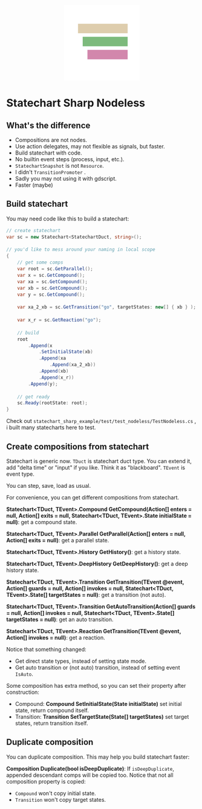 <p align="center">
  <img src="./asset/StatechartNodelessLogo.svg" height="200px" />
</p>

# Statechart Sharp Nodeless

## What's the difference

- Compositions are not nodes.
- Use action delegates, may not flexible as signals, but faster.
- Build statechart with code.
- No builtin event steps (process, input, etc.).
- `StatechartSnapshot` is not `Resource`.
- I didn't `TransitionPromoter` . 
- Sadly you may not using it with gdscript.
- Faster (maybe)

## Build statechart

You may need code like this to build a statechart:

```csharp
// create statechart
var sc = new Statechart<StatechartDuct, string>();

// you'd like to mess around your naming in local scope
{
	// get some comps
	var root = sc.GetParallel();
	var x = sc.GetCompound();
	var xa = sc.GetCompound();
	var xb = sc.GetCompound();
	var y = sc.GetCompound();

	var xa_2_xb = sc.GetTransition("go", targetStates: new[] { xb } );

	var x_r = sc.GetReaction("go");

	// build
	root
		.Append(x
			.SetInitialState(xb)
			.Append(xa
				.Append(xa_2_xb))
			.Append(xb)
			.Append(x_r))
		.Append(y);

	// get ready
	sc.Ready(rootState: root);
}

```

Check out `statechart_sharp_example/test/test_nodeless/TestNodeless.cs` , i built many statecharts here to test.

## Create compositions from statechart

Statechart is generic now. `TDuct` is statechart duct type. You can extend it, add "delta time" or "input" if you like. Think it as "blackboard".  `TEvent` is event type.

You can step, save, load as usual.

For convenience, you can get different compositions from statechart.

**Statechart<TDuct, TEvent>.Compound GetCompound(Action<TDuct>[] enters = null, Action<TDuct>[] exits = null, Statechart<TDuct, TEvent>.State initialState = null)**: get a compound state.

**Statechart<TDuct, TEvent>.Parallel GetParallel(Action<TDuct>[] enters = null, Action<TDuct>[] exits = null)**: get a parallel state.

**Statechart<TDuct, TEvent>.History GetHistory()**: get a history state.

**Statechart<TDuct, TEvent>.DeepHistory GetDeepHistory()**: get a deep history state.

**Statechart<TDuct, TEvent>.Transition GetTransition(TEvent @event, Action<TDuct>[] guards = null, Action<TDuct>[] invokes = null, Statechart<TDuct, TEvent>.State[] targetStates = null)**: get a transition (not auto).

**Statechart<TDuct, TEvent>.Transition GetAutoTransition(Action<TDuct>[] guards = null, Action<TDuct>[] invokes = null, Statechart<TDuct, TEvent>.State[] targetStates = null)**: get an auto transition.

**Statechart<TDuct, TEvent>.Reaction GetTransition(TEvent @event, Action<TDuct>[] invokes = null)**: get a reaction.

Notice that something changed:

- Get direct state types, instead of setting state mode.
- Get auto transition or (not auto) transition, instead of setting event `IsAuto`.

Some composition has extra method, so you can set their property after construction:

- Compound: **Compound SetInitialState(State initialState)** set initial state, return compound itself.
- Transition: **Transition SetTargetState(State[] targetStates)** set target states, return transition itself.


## Duplicate composition

You can duplicate composition. This may help you build statechart faster:

**Composition Duplicate(bool isDeepDuplicate)**: If `isDeepDuplicate`, appended descendant comps will be copied too. Notice that not all composition property is copied:

- `Compound` won't copy initial state.
- `Transition` won't copy target states.
